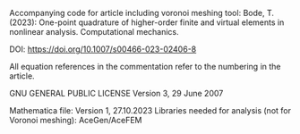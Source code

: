 Accompanying code for article including voronoi meshing tool:  Bode, T. (2023): One-point quadrature of higher-order finite and virtual elements in nonlinear analysis. Computational mechanics.

DOI: https://doi.org/10.1007/s00466-023-02406-8

All equation references in the commentation refer to the numbering in the article.

GNU GENERAL PUBLIC LICENSE Version 3, 29 June 2007

Mathematica file: Version 1, 27.10.2023
Libraries needed for analysis (not for Voronoi meshing): AceGen/AceFEM
